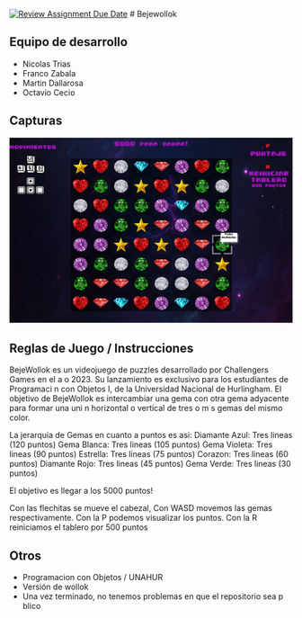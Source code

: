 [![Review Assignment Due Date](https://classroom.github.com/assets/deadline-readme-button-24ddc0f5d75046c5622901739e7c5dd533143b0c8e959d652212380cedb1ea36.svg)](https://classroom.github.com/a/qO1I4X2W)
﻿# Bejewollok

## Equipo de desarrollo

- Nicolas Trias
- Franco Zabala
- Martin Dallarosa
- Octavio Cecio

## Capturas

![Menu](screens/screen1.jpg?raw=true "Screenshot")

## Reglas de Juego / Instrucciones

BejeWollok es un videojuego de puzzles desarrollado por Challengers Games en el a o 2023.
Su lanzamiento es exclusivo para los estudiantes de Programaci n con Objetos I, de la Universidad Nacional de Hurlingham.
El objetivo de BejeWollok es intercambiar una gema con otra gema adyacente para formar una uni n horizontal o vertical de tres o m s gemas del mismo color.

La jerarquia de Gemas en cuanto a puntos es asi:
	Diamante Azul: Tres lineas (120 puntos)
	Gema Blanca: Tres lineas (105 puntos)
	Gema Violeta: Tres lineas (90 puntos)
	Estrella: Tres lineas (75 puntos)
	Corazon: Tres lineas (60 puntos)
	Diamante Rojo: Tres lineas (45 puntos)
	Gema Verde: Tres lineas (30 puntos)

El objetivo es llegar a los 5000 puntos!

Con las flechitas se mueve el cabezal,
Con WASD movemos las gemas respectivamente.
Con la P podemos visualizar los puntos.
Con la R reiniciamos el tablero por 500 puntos

## Otros

- Programacion con Objetos / UNAHUR
- Versión de wollok
- Una vez terminado, no tenemos problemas en que el repositorio sea p blico 
